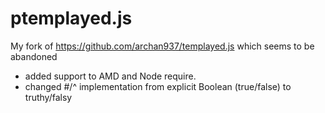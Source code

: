 # ptemplayed.js

My fork of  https://github.com/archan937/templayed.js which seems to be abandoned

- added support to AMD and Node require. 
- changed #/^ implementation from explicit Boolean (true/false) to truthy/falsy

